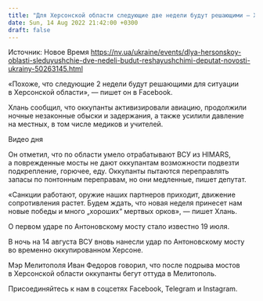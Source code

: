 ```yaml
---
title: "Для Херсонской области следующие две недели будут решающими — Хлань"
date: Sun, 14 Aug 2022 21:42:00 +0300
draft: false
---
```

Источник: Новое Время https://nv.ua/ukraine/events/dlya-hersonskoy-oblasti-sleduyushchie-dve-nedeli-budut-reshayushchimi-deputat-novosti-ukrainy-50263145.html


«Похоже, что следующие 2 недели будут решающими для ситуации в Херсонской области», — пишет он в Facebook.

Хлань сообщил, что оккупанты активизировали авиацию, продолжили ночные незаконные обыски и задержания, а также усилили давление на местных, в том числе медиков и учителей. 

 Видео дня  

Он отметил, что по области умело отрабатывают ВСУ из HIMARS, а поврежденные мосты не дают оккупантам возможности подвезти подкрепление, горючее, еду. Оккупанты пытаются переправлять запасы по понтонным переправам, но они медленные, пишет депутат. 

«Санкции работают, оружие наших партнеров приходит, движение сопротивления растет. Будем ждать, что новая неделя принесет нам новые победы и много „хороших“ мертвых орков», — пишет Хлань. 

О первом ударе по Антоновскому мосту стало известно 19 июля.

В ночь на 14 августа ВСУ вновь нанесли удар по Антоновскому мосту во временно оккупированном Херсоне.



Мэр Мелитополя Иван Федоров говорил, что после подрыва мостов в Херсонской области оккупанты бегут оттуда в Мелитополь.

Присоединяйтесь к нам в соцсетях Facebook, Telegram и Instagram.
